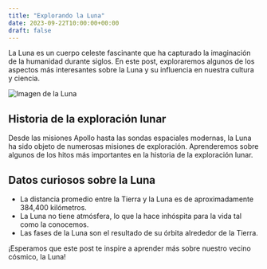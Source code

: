 ```yaml
---
title: "Explorando la Luna"
date: 2023-09-22T10:00:00+00:00
draft: false
---
```


La Luna es un cuerpo celeste fascinante que ha capturado la imaginación de la humanidad durante siglos. En este post, exploraremos algunos de los aspectos más interesantes sobre la Luna y su influencia en nuestra cultura y ciencia.

![Imagen de la Luna](/images/luna.jpg)

## Historia de la exploración lunar

Desde las misiones Apollo hasta las sondas espaciales modernas, la Luna ha sido objeto de numerosas misiones de exploración. Aprenderemos sobre algunos de los hitos más importantes en la historia de la exploración lunar.

## Datos curiosos sobre la Luna

- La distancia promedio entre la Tierra y la Luna es de aproximadamente 384,400 kilómetros.
- La Luna no tiene atmósfera, lo que la hace inhóspita para la vida tal como la conocemos.
- Las fases de la Luna son el resultado de su órbita alrededor de la Tierra.

¡Esperamos que este post te inspire a aprender más sobre nuestro vecino cósmico, la Luna!

